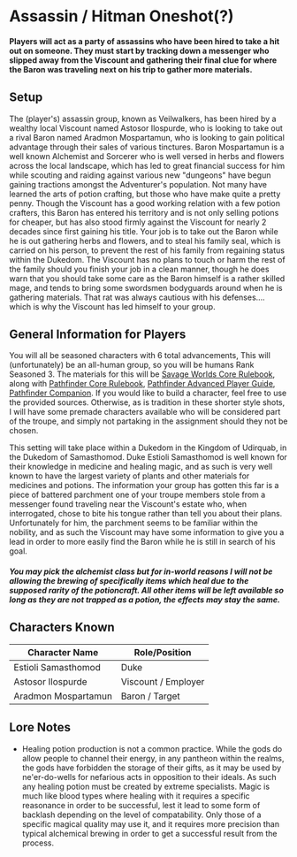# Assassin / Hitman Oneshot(?)

#### Players will act as a party of assassins who have been hired to take a hit out on someone. They must start by tracking down a messenger who slipped away from the Viscount and gathering their final clue for where the Baron was traveling next on his trip to gather more materials.

## Setup
The (player's) assassin group, known as Veilwalkers, has been hired by a wealthy local Viscount named Astosor Ilospurde, who is looking to take out a rival Baron named Aradmon Mospartamun, who is looking to gain political advantage through their sales of various tinctures. Baron Mospartamun is a well known Alchemist and Sorcerer who is well versed in herbs and flowers across the local landscape, which has led to great financial success for him while scouting and raiding against various new "dungeons" have begun gaining tractions amongst the Adventurer's population. Not many have learned the arts of potion crafting, but those who have make quite a pretty penny. Though the Viscount has a good working relation with a few potion crafters, this Baron has entered his territory and is not only selling potions for cheaper, but has also stood firmly against the Viscount for nearly 2 decades since first gaining his title. Your job is to take out the Baron while he is out gathering herbs and flowers, and to steal his family seal, which is carried on his person, to prevent the rest of his family from regaining status within the Dukedom. The Viscount has no plans to touch or harm the rest of the family should you finish your job in a clean manner, though he does warn that you should take some care as the Baron himself is a rather skilled mage, and tends to bring some swordsmen bodyguards around when he is gathering materials. That rat was always cautious with his defenses.... which is why the Viscount has led himself to your group.

## General Information for Players
You will all be seasoned characters with 6 total advancements, This will (unfortunately) be an all-human group, so you will be humans Rank Seasoned 3. The materials for this will be [Savage Worlds Core Rulebook](https://drive.google.com/file/d/18PLbw2WheFH1n9rGLae7dLc-P4muhiMc/view), along with [Pathfinder Core Rulebook](https://drive.google.com/file/d/1lVpF_FuD-n1idbxHJ0tU9g4q0znLnlaJ/view), [Pathfinder Advanced Player Guide](https://drive.google.com/file/d/1pg5DyNaXC63pvwb5oehgbRyP6IXvMGVc/view), [Pathfinder Companion](https://drive.google.com/file/d/1MPOq5ys8jhdgdgAqqMZCoYd_unEHyLhz/view). If you would like to build a character, feel free to use the provided sources. Otherwise, as is tradition in these shorter style shots, I will have some premade characters available who will be considered part of the troupe, and simply not partaking in the assignment should they not be chosen.

This setting will take place within a Dukedom in the Kingdom of Udirquab, in the Dukedom of Samasthomod. Duke Estioli Samasthomod is well known for their knowledge in medicine and healing magic, and as such is very well known to have the largest variety of plants and other materials for medicines and potions. The information your group has gotten this far is a piece of battered parchment one of your troupe members stole from a messenger found traveling near the Viscount's estate who, when interrogated, chose to bite his tongue rather than tell you about their plans. Unfortunately for him, the parchment seems to be familiar within the nobility, and as such the Viscount may have some information to give you a lead in order to more easily find the Baron while he is still in search of his goal.

##### You may pick the alchemist class but for in-world reasons I will not be allowing the brewing of specifically items which heal due to the supposed rarity of the potioncraft. All other items will be left available so long as they are not trapped as a potion, the effects may stay the same.

## Characters Known
|Character Name|Role/Position|
|-|-|
|Estioli Samasthomod|Duke|
|Astosor Ilospurde|Viscount / Employer|
|Aradmon Mospartamun|Baron / Target|

## Lore Notes
- Healing potion production is not a common practice. While the gods do allow people to channel their energy, in any pantheon within the realms, the gods have forbidden the storage of their gifts, as it may be used by ne'er-do-wells for nefarious acts in opposition to their ideals. As such any healing potion must be created by extreme specialists. Magic is much like blood types where healing with it requires a specific reasonance in order to be successful, lest it lead to some form of backlash depending on the level of compatability. Only those of a specific magical quality may use it, and it requires more precision than typical alchemical brewing in order to get a successful result from the process.
